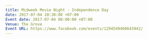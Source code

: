 ```yaml
---
title: Midweek Movie Night - Independence Day
date: 2017-07-04 10:38:00 +07:00
Event date: 2017-07-04 00:00:00 +07:00
Venue: The Grove
Event URL: https://www.facebook.com/events/1294549460643942/
---
```


